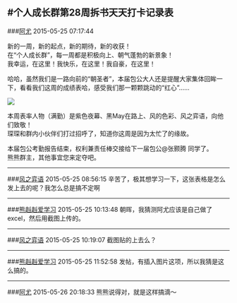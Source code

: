 #个人成长群第28周拆书天天打卡记录表
---
###[阿尤](http://www.douban.com/people/youchunnuan/)	2015-05-25 07:17:44

新的一周，新的起点，新的期待，新的收获！  
在“个人成长群”，每一周都是积极向上、朝气蓬勃的新景象！  
我幸运，在这里！我快乐，在这里！我自豪，在这里！  
  
哈哈，虽然我们是一路向前的“朝圣者”，本届包公大人还是提醒大家集体回眸一下，看看我们这周的成绩表哈，感受我们那一颗颗跳动的“红心”......  

![](http://img3.douban.com/view/group_topic/large/public/p30417333.jpg)

  
  
本周表率人物（满勤）是紫色夜幕、黑May在路上、风的色彩、风之弈语，向他们致敬！  
琛琛和群内小伙伴们打过招呼了，知道你这周是因为太忙了的缘故。  
  
本届包公考勤报告结束，权利兼责任棒交接给下一届包公@张颢腾 同学了。  
熊熊群主，其他事宜您来定夺吧。


---
###[风之弈语](http://www.douban.com/people/124463884/)	2015-05-25 08:56:15
辛苦了，极其想学习一下，这张表格是怎么发上去的呢？我怎么总是搞不定啊

---
###[熊赳赳爱学习](http://www.douban.com/people/schoolmyself/)	2015-05-25 10:13:48
朝晖，我猜测阿尤应该是自己做了excel，然后用截图上传的。

---
###[风之弈语](http://www.douban.com/people/124463884/)	2015-05-25 10:19:07
截图贴的上去么？

---
###[熊赳赳爱学习](http://www.douban.com/people/schoolmyself/)	2015-05-25 11:52:58
发帖，有插入图片这项，所以我猜是这么搞的。

---
###[阿尤](http://www.douban.com/people/youchunnuan/)	2015-05-26 20:18:33
熊熊说得对，就是这样搞滴～

